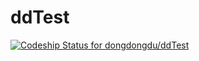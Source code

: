 ddTest
======

[ ![Codeship Status for dongdongdu/ddTest](https://codeship.io/projects/1e4d9440-0fc7-0132-1c34-2204b975dd06/status)](https://codeship.io/projects/32714)
